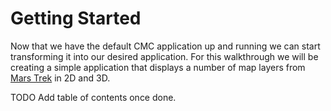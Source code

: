 # Getting Started

Now that we have the default CMC application up and running we can start transforming it into our desired application. For this walkthrough we will be creating a simple application that displays a number of map layers from [Mars Trek](https://marstrek.jpl.nasa.gov/) in 2D and 3D.

TODO Add table of contents once done.